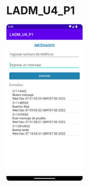 # LADM_U4_P1
<img src="https://github.com/OscarFriasZavalza/LADM_U4_P1/blob/main/img01.png" width=200px>
